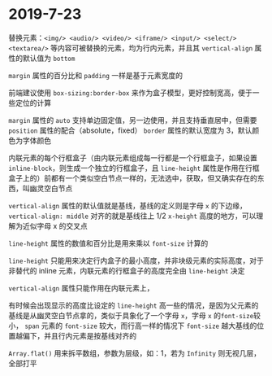 # 2019-7-23

替换元素：`<img/> <audio/> <video/> <iframe/> <input/> <select/> <textarea/>` 等内容可被替换的元素，均为行内元素，并且其 `vertical-align` 属性的默认值为 `bottom`

`margin` 属性的百分比和 `padding` 一样是基于元素宽度的

前端建议使用 `box-sizing:border-box` 来作为盒子模型，更好控制宽高，便于一些定位的计算

`margin` 属性的 `auto` 支持单边固定值，另一边使用，并且支持垂直居中，但需要 `position` 属性的配合（absolute，fixed）
`border` 属性的默认宽度为 3，默认颜色为字体颜色

内联元素的每个行框盒子（由内联元素组成每一行都是一个行框盒子，如果设置 `inline-block`，则生成一个独立的行框盒子，且 `line-height` 属性是作用在行框盒子上的）前都有一个类似空白节点一样的，无法选中，获取，但又确实存在的东西，叫幽灵空白节点

`vertical-align` 属性的默认值就是基线，基线的定义则是字母 `x` 的下边缘，`vertical-align: middle` 对齐的就是基线往上 1/2 `x-height` 高度的地方，可以理解为近似字母 x 的交叉点

`line-height` 属性的数值和百分比是用来乘以 `font-size` 计算的

`line-height` 只能用来决定行内盒子的最小高度，并非块级元素的实际高度，对于非替代的 inline 元素，内联元素的行框盒子的高度完全由 `line-height` 决定

`vertical-align` 属性只能作用在内联元素上，

有时候会出现显示的高度比设定的 `line-height` 高一些的情况，是因为父元素的基线是从幽灵空白节点拿的，类似于具象化了一个字母 `x`，字母 `x` 的`font-size`较小， `span` 元素的 `font-size` 较大，而行高一样的情况下 `font-size` 越大基线的位置越偏下，并且行内元素是按基线对齐的

`Array.flat()` 用来拆平数组，参数为层级，如：1，若为 `Infinity` 则无视几层，全部打平
